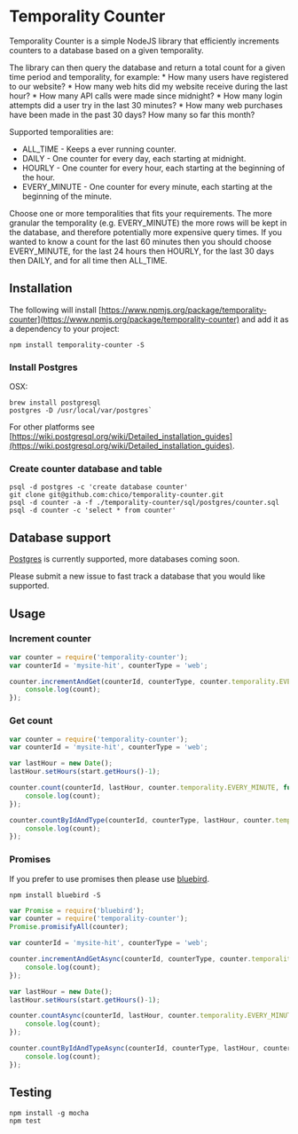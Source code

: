 # Temporality Counter

Temporality Counter is a simple NodeJS library that efficiently increments counters to a database based on a given temporality.

The library can then query the database and return a total count for a given time period and temporality, for example:
	* How many users have registered to our website?
	* How many web hits did my website receive during the last hour?
	* How many API calls were made since midnight?
	* How many login attempts did a user try in the last 30 minutes?
	* How many web purchases have been made in the past 30 days? How many so far this month?

Supported temporalities are:
 * ALL_TIME - Keeps a ever running counter.
 * DAILY - One counter for every day, each starting at midnight.
 * HOURLY - One counter for every hour, each starting at the beginning of the hour.
 * EVERY_MINUTE - One counter for every minute, each starting at the beginning of the minute.

Choose one or more temporalities that fits your requirements. The more granular the temporality (e.g. EVERY_MINUTE) the more rows will be kept in the database, and therefore potentially more expensive query times. If you wanted to know a count for the last 60 minutes then you should choose EVERY_MINUTE, for the last 24 hours then HOURLY, for the last 30 days then DAILY, and for all time then ALL_TIME.

## Installation

The following will install [https://www.npmjs.org/package/temporality-counter](https://www.npmjs.org/package/temporality-counter) and add it as a dependency to your project:

```
npm install temporality-counter -S
```

### Install Postgres

OSX:
```
brew install postgresql
postgres -D /usr/local/var/postgres`
```

For other platforms see [https://wiki.postgresql.org/wiki/Detailed_installation_guides](https://wiki.postgresql.org/wiki/Detailed_installation_guides).

### Create counter database and table

```
psql -d postgres -c 'create database counter'
git clone git@github.com:chico/temporality-counter.git
psql -d counter -a -f ./temporality-counter/sql/postgres/counter.sql
psql -d counter -c 'select * from counter'
```

## Database support

[Postgres](http://www.postgresql.org) is currently supported, more databases coming soon.

Please submit a new issue to fast track a database that you would like supported.

## Usage

### Increment counter

```javascript
var counter = require('temporality-counter');
var counterId = 'mysite-hit', counterType = 'web';

counter.incrementAndGet(counterId, counterType, counter.temporality.EVERY_MINUTE, function(err, count) {
	console.log(count);
});
```

### Get count

```javascript
var counter = require('temporality-counter');
var counterId = 'mysite-hit', counterType = 'web';

var lastHour = new Date();
lastHour.setHours(start.getHours()-1);

counter.count(counterId, lastHour, counter.temporality.EVERY_MINUTE, function(err, count) {
	console.log(count);
});

counter.countByIdAndType(counterId, counterType, lastHour, counter.temporality.EVERY_MINUTE, function(err, count) {
	console.log(count);
});
```

### Promises

If you prefer to use promises then please use [bluebird](https://github.com/petkaantonov/bluebird).

```
npm install bluebird -S
```

```javascript
var Promise = require('bluebird');
var counter = require('temporality-counter');
Promise.promisifyAll(counter);

var counterId = 'mysite-hit', counterType = 'web';

counter.incrementAndGetAsync(counterId, counterType, counter.temporality.EVERY_MINUTE).then(function(count) {
	console.log(count);
});

var lastHour = new Date();
lastHour.setHours(start.getHours()-1);

counter.countAsync(counterId, lastHour, counter.temporality.EVERY_MINUTE).then(function(count) {
	console.log(count);
});

counter.countByIdAndTypeAsync(counterId, counterType, lastHour, counter.temporality.EVERY_MINUTE).then(function(count) {
	console.log(count);
});

```

## Testing

```
npm install -g mocha
npm test
```

